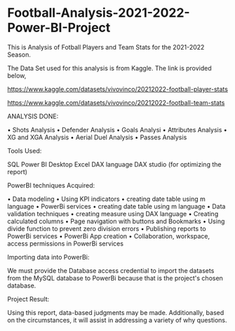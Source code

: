 # Football-Analysis-2021-2022-Power-BI-Project

This is Analysis of Fotball Players and Team Stats for the 2021-2022 Season.

The Data Set used for this analysis is from Kaggle. The link is provided below,

https://www.kaggle.com/datasets/vivovinco/20212022-football-player-stats

https://www.kaggle.com/datasets/vivovinco/20212022-football-team-stats

ANALYSIS DONE:

• Shots Analysis
• Defender Analysis
• Goals Analysi
• Attributes Analysis
• XG and XGA Analysis
• Aerial Duel Analysis
• Passes Analysis

Tools Used:

SQL Power BI Desktop Excel DAX language DAX studio (for optimizing the report)

PowerBI techniques Acquired:

• Data modeling 
• Using KPI indicators 
• creating date table using m language 
• PowerBi services 
• creating date table using m language 
• Data validation techniques 
• creating measure using DAX language 
• Creating calculated columns 
• Page navigation with buttons and Bookmarks 
• Using divide function to prevent zero division errors 
• Publishing reports to PowerBi services 
• PowerBi App creation 
• Collaboration, workspace, access permissions in PowerBi services

Importing data into PowerBi:

We must provide the Database access credential to import the datasets from the MySQL database to PowerBi because that is the project's chosen database.

Project Result:

Using this report, data-based judgments may be made. Additionally, based on the circumstances, it will assist in addressing a variety of why questions.

